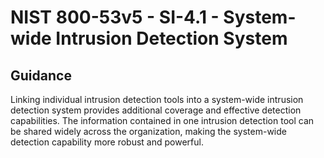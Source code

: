 # NIST 800-53v5 - SI-4.1 - System-wide Intrusion Detection System
## Guidance
Linking individual intrusion detection tools into a system-wide intrusion detection system provides additional coverage and effective detection capabilities. The information contained in one intrusion detection tool can be shared widely across the organization, making the system-wide detection capability more robust and powerful.